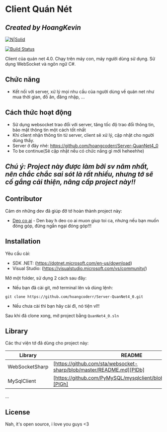 # Client Quán Nét
## _Created by HoangKevin_

[![N|Solid](https://cldup.com/dTxpPi9lDf.thumb.png)](https://nodesource.com/products/nsolid)

[![Build Status](https://travis-ci.org/joemccann/dillinger.svg?branch=master)](https://travis-ci.org/joemccann/dillinger)

Client của quán net 4.0. Chạy trên máy con, máy người dùng sử dụng.
Sử dụng WebSocket và ngôn ngữ C#.

## Chức năng

- Kết nối với server, xử lý mọi nhu cầu của người dùng về quán net như mua thời gian, đồ ăn, đăng nhập, ...
## Cách thức hoạt động
- Sử dụng websocket trao đổi với server, tăng tốc độ trao đổi thông tin, bảo mật thông tin một cách tốt nhất
- Khi client nhận thông tin từ server, client sẽ xử lý, cập nhật cho người dùng thấy.
- Server ở đây nhé: https://github.com/hoangcoderr/Server-QuanNet4_0
- To be continue(Sẽ cập nhật nếu có chức năng gì mới heheehhe)

## _Chú ý: Project này được làm bởi sv năm nhất, nên chắc chắc sai sót là rất nhiều, nhưng tớ sẽ cố gắng cải thiện, nâng cấp project này!!_



## Contributor

Cảm ơn những dev đã giúp đỡ tớ hoàn thành project này:

- [Deo co ai](https://www.youtube.com/watch?v=dQw4w9WgXcQ) - Den bay h deo co ai muon giup toi ca, nhưng nếu bạn muốn đóng góp, đừng ngần ngại đóng góp!!!


## Installation

Yêu cầu cài:
- SDK .NET: (https://dotnet.microsoft.com/en-us/download)
- Visual Studio: (https://visualstudio.microsoft.com/vs/community/)

Mở một folder, sử dụng 2 cách sau đây:
- Nếu bạn đã cài git, mở terminal lên và dùng lệnh:
```
git clone https://github.com/hoangcoderr/Server-QuanNet4_0.git
```
- Nếu chưa cài thì bạn hãy cài đi, nó tiện vl!!

Sau khi đã clone xong, mở project bằng 
```QuanNet4_0.sln```

## Library

Các thư viện tớ đã dùng cho project này:

| Library | README |
| ------ | ------ |
| WebSocketSharp | [https://github.com/sta/websocket-sharp/blob/master/README.md][PlDb] |
| MySqlClient | [https://github.com/PyMySQL/mysqlclient/blob/main/README.md][PlGh] |
...


## License

Nah, ít's open source, i love you guys <3
